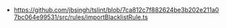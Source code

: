 - https://github.com/jbsingh/tslint/blob/7ca812c7f882624be3b202e211a07bc064e99531/src/rules/importBlacklistRule.ts